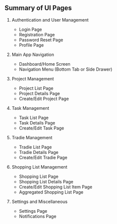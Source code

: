 ## Summary of UI Pages

1. Authentication and User Management
   - Login Page
   - Registration Page
   - Password Reset Page
   - Profile Page

2. Main App Navigation
   - Dashboard/Home Screen
   - Navigation Menu (Bottom Tab or Side Drawer)

3. Project Management
   - Project List Page
   - Project Details Page
   - Create/Edit Project Page

4. Task Management
   - Task List Page
   - Task Details Page
   - Create/Edit Task Page

5. Tradie Management
   - Tradie List Page
   - Tradie Details Page
   - Create/Edit Tradie Page

6. Shopping List Management
   - Shopping List Page
   - Shopping List Details Page
   - Create/Edit Shopping List Item Page
   - Aggregated Shopping List Page

7. Settings and Miscellaneous
   - Settings Page
   - Notifications Page
